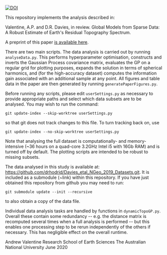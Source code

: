 [![DOI](https://zenodo.org/badge/269817443.svg)](https://zenodo.org/badge/latestdoi/269817443)

This repository implements the analysis described in:

Valentine, A.P. and D.R. Davies, in review. Global Models from Sparse Data: A
Robust Estimate of Earth's Residual Topography Spectrum.

A preprint of this paper [is available here](https://doi.org/10.1002/essoar.10503393.1).

There are two main scripts. The data analysis is carried out by running
`analyseData.py`. This performs hyperparameter optimisation, constructs and
inverts the Gaussian Process covariance matrix, evaluates the GP on a regular
grid for plotting purposes, expands the solution in terms of spherical
harmonics, and (for the high-accuracy dataset) computes the information gain
associated with an additional sample at any point. All figures and table data
in the paper are then generated by running `generatePaperFigures.py`.

Before running any scripts, please edit `userSettings.py` as necessary to
provide appropriate paths and select which data subsets are to be analysed.
You may wish to run the command:
```
git update-index --skip-worktree userSettings.py
```
so that git does not track changes to this file. To turn tracking back on, use
```
git update-index --no-skip-worktree userSettings.py
```
Note that analysing the full dataset is computationally- and memory-intensive
(~36 hours on a quad-core 3.2GHz Intel i5 with 16Gb RAM) and is turned off by
default. The plotting scripts are intended to be robust to missing subsets.

The data analysed in this study is available at:
https://github.com/drhodrid/Davies_etal_NGeo_2019_Datasets.git.
It is included as a submodule (~link) within this repository. If you have just
obtained this repository from github you may need to run:
```
git submodule update --init --recursive
```
to also obtain a copy of the data file.

Individual data analysis tasks are handled by functions in `dynamicTopoGP.py`.
Overall these contain some redundancy -- e.g. the distance matrix is recomputed
several times when a full analysis is performed -- but this enables one
processing step to be rerun independently of the others if necessary. This has
negligible effect on the overall runtime.

Andrew Valentine
Research School of Earth Sciences
The Australian National University
June 2020
